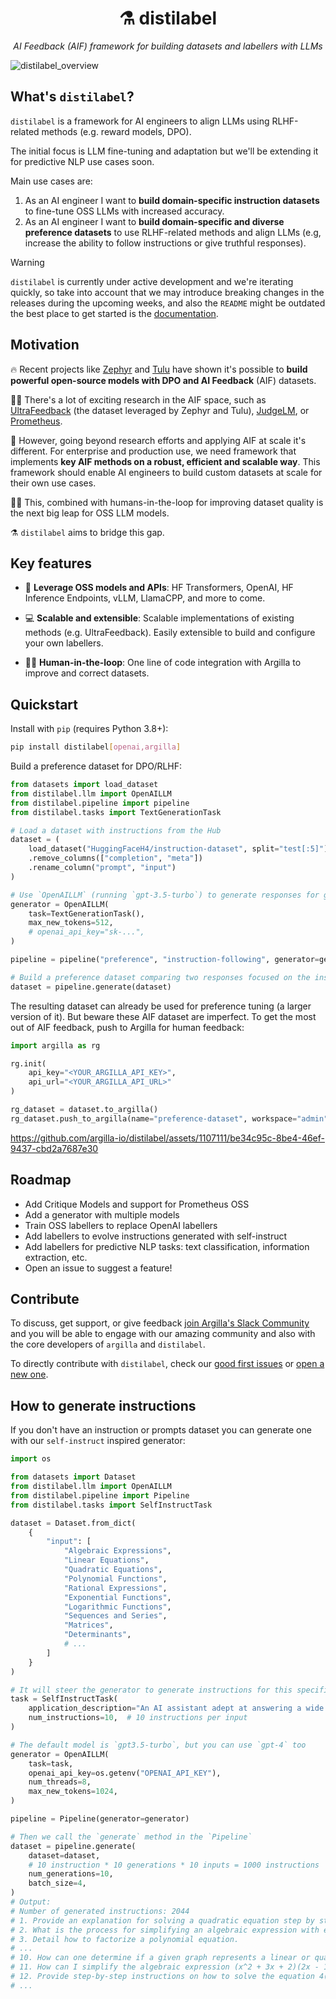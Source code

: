 <div align="center">
  <h1>⚗️ distilabel</h1>
  <p><em>AI Feedback (AIF) framework for building datasets and labellers with LLMs</em></p>
</div>

![distilabel_overview](https://github.com/argilla-io/distilabel/assets/1107111/182c871c-108f-441e-bb3e-f01b080f8631)

## What's `distilabel`?

`distilabel` is a framework for AI engineers to align LLMs using RLHF-related methods (e.g. reward models, DPO).

The initial focus is LLM fine-tuning and adaptation but we'll be extending it for predictive NLP use cases soon.

Main use cases are:

1. As an AI engineer I want to **build domain-specific instruction datasets** to fine-tune OSS LLMs with increased accuracy.
2. As an AI engineer I want to **build domain-specific and diverse preference datasets** to use RLHF-related methods and align LLMs (e.g, increase the ability to follow instructions or give truthful responses).

> [!WARNING]
> `distilabel` is currently under active development and we're iterating quickly, so take into account that we may introduce breaking changes in the releases during the upcoming weeks, and also the `README` might be outdated the best place to get started is the [documentation](http://distilabel.argilla.io/).

## Motivation

🔥 Recent projects like [Zephyr](https://huggingface.co/collections/HuggingFaceH4/zephyr-7b-6538c6d6d5ddd1cbb1744a66) and [Tulu](https://huggingface.co/collections/allenai/tulu-v2-suite-6551b56e743e6349aab45101) have shown it's possible to **build powerful open-source models with DPO and AI Feedback** (AIF) datasets. 

👩‍🔬 There's a lot of exciting research in the AIF space, such as [UltraFeedback](https://huggingface.co/datasets/openbmb/UltraFeedback) (the dataset leveraged by Zephyr and Tulu), [JudgeLM](https://github.com/baaivision/JudgeLM), or [Prometheus](https://huggingface.co/kaist-ai/prometheus-13b-v1.0). 

🚀 However, going beyond research efforts and applying AIF at scale it's different. For enterprise and production use, we need framework that implements **key AIF methods on a robust, efficient and scalable way**. This framework should enable AI engineers to build custom datasets at scale for their own use cases. 

👩‍🎓 This, combined with humans-in-the-loop for improving dataset quality is the next big leap for OSS LLM models. 

⚗️ `distilabel` aims to bridge this gap.

## Key features

* 🤖 **Leverage OSS models and APIs**: HF Transformers, OpenAI, HF Inference Endpoints, vLLM, LlamaCPP, and more to come.

* 💻 **Scalable and extensible**: Scalable implementations of existing methods (e.g. UltraFeedback). Easily extensible to build and configure your own labellers.

* 🧑‍🦱 **Human-in-the-loop**: One line of code integration with Argilla to improve and correct datasets.

## Quickstart

Install with `pip` (requires Python 3.8+):
```sh
pip install distilabel[openai,argilla]
```

Build a preference dataset for DPO/RLHF:

```python
from datasets import load_dataset
from distilabel.llm import OpenAILLM
from distilabel.pipeline import pipeline
from distilabel.tasks import TextGenerationTask

# Load a dataset with instructions from the Hub
dataset = (
    load_dataset("HuggingFaceH4/instruction-dataset", split="test[:5]")
    .remove_columns(["completion", "meta"])
    .rename_column("prompt", "input")
)

# Use `OpenAILLM` (running `gpt-3.5-turbo`) to generate responses for given inputs
generator = OpenAILLM(
    task=TextGenerationTask(),
    max_new_tokens=512,
    # openai_api_key="sk-...",
)

pipeline = pipeline("preference", "instruction-following", generator=generator)

# Build a preference dataset comparing two responses focused on the instruction-following skill of the LLM
dataset = pipeline.generate(dataset)
```

The resulting dataset can already be used for preference tuning (a larger version of it). But beware these AIF dataset are imperfect. To get the most out of AIF feedback, push to Argilla for human feedback:

```python
import argilla as rg

rg.init(
    api_key="<YOUR_ARGILLA_API_KEY>",
    api_url="<YOUR_ARGILLA_API_URL>"
)

rg_dataset = dataset.to_argilla()
rg_dataset.push_to_argilla(name="preference-dataset", workspace="admin")
```

https://github.com/argilla-io/distilabel/assets/1107111/be34c95c-8be4-46ef-9437-cbd2a7687e30

## Roadmap

- Add Critique Models and support for Prometheus OSS
- Add a generator with multiple models
- Train OSS labellers to replace OpenAI labellers
- Add labellers to evolve instructions generated with self-instruct
- Add labellers for predictive NLP tasks: text classification, information extraction, etc.
- Open an issue to suggest a feature!

## Contribute

To discuss, get support, or give feedback [join Argilla's Slack Community](https://join.slack.com/t/rubrixworkspace/shared_invite/zt-whigkyjn-a3IUJLD7gDbTZ0rKlvcJ5g) and you will be able to engage with our amazing community and also with the core developers of `argilla` and `distilabel`.

To directly contribute with `distilabel`, check our [good first issues](https://github.com/argilla-io/distilabel/issues?q=is%3Aissue+is%3Aopen+label%3A%22good+first+issue%22) or [open a new one](https://github.com/argilla-io/distilabel/issues/new/choose).

## How to generate instructions

If you don't have an instruction or prompts dataset you can generate one with our `self-instruct` inspired generator:

```python
import os

from datasets import Dataset
from distilabel.llm import OpenAILLM
from distilabel.pipeline import Pipeline
from distilabel.tasks import SelfInstructTask

dataset = Dataset.from_dict(
    {
        "input": [
            "Algebraic Expressions",
            "Linear Equations",
            "Quadratic Equations",
            "Polynomial Functions",
            "Rational Expressions",
            "Exponential Functions",
            "Logarithmic Functions",
            "Sequences and Series",
            "Matrices",
            "Determinants",
            # ...
        ]
    }
)

# It will steer the generator to generate instructions for this specific app
task = SelfInstructTask(
    application_description="An AI assistant adept at answering a wide array of math, logic, and reasoning puzzles, trivia, and general questions.",
    num_instructions=10,  # 10 instructions per input
)

# The default model is `gpt3.5-turbo`, but you can use `gpt-4` too
generator = OpenAILLM(
    task=task,
    openai_api_key=os.getenv("OPENAI_API_KEY"),
    num_threads=8,
    max_new_tokens=1024,
)

pipeline = Pipeline(generator=generator)

# Then we call the `generate` method in the `Pipeline`
dataset = pipeline.generate(
    dataset=dataset,
    # 10 instruction * 10 generations * 10 inputs = 1000 instructions
    num_generations=10,
    batch_size=4,
)
# Output:
# Number of generated instructions: 2044
# 1. Provide an explanation for solving a quadratic equation step by step.
# 2. What is the process for simplifying an algebraic expression with exponents?
# 3. Detail how to factorize a polynomial equation.
# ...
# 10. How can one determine if a given graph represents a linear or quadratic equation?
# 11. How can I simplify the algebraic expression (x^2 + 3x + 2)(2x - 1)?
# 12. Provide step-by-step instructions on how to solve the equation 4(x + 2) - 3 = 7(2x - 1).
# ...
```
